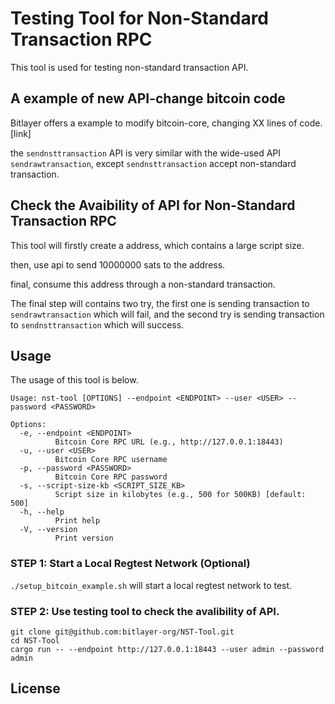 # Testing Tool for Non-Standard Transaction RPC

This tool is used for testing non-standard transaction API.

## A example of new API-change bitcoin code

Bitlayer offers a example to modify bitcoin-core, changing XX lines of code. [link]

the `sendnsttransaction` API is very similar with the wide-used API `sendrawtransaction`, except `sendnsttransaction` accept non-standard transaction.

## Check the Avaibility of API for Non-Standard Transaction RPC

This tool will firstly create a address, which contains a large script size.

then, use api to send 10000000 sats to the address.

final, consume this address through a non-standard transaction.

The final step will contains two try, the first one is sending transaction to `sendrawtransaction` which will fail, and the second try is sending transaction to `sendnsttransaction` which will success.

## Usage

The usage of this tool is below.

```
Usage: nst-tool [OPTIONS] --endpoint <ENDPOINT> --user <USER> --password <PASSWORD>

Options:
  -e, --endpoint <ENDPOINT>
          Bitcoin Core RPC URL (e.g., http://127.0.0.1:18443)
  -u, --user <USER>
          Bitcoin Core RPC username
  -p, --password <PASSWORD>
          Bitcoin Core RPC password
  -s, --script-size-kb <SCRIPT_SIZE_KB>
          Script size in kilobytes (e.g., 500 for 500KB) [default: 500]
  -h, --help
          Print help
  -V, --version
          Print version
```

### STEP 1: Start a Local Regtest Network (Optional)

`./setup_bitcoin_example.sh` will start a local regtest network to test.

### STEP 2: Use testing tool to check the avalibility of API.

```
git clone git@github.com:bitlayer-org/NST-Tool.git
cd NST-Tool
cargo run -- --endpoint http://127.0.0.1:18443 --user admin --password admin
```

## License

